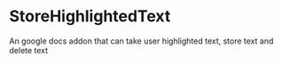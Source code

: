 # StoreHighlightedText
An google docs addon that can take user highlighted text, store text and delete text
